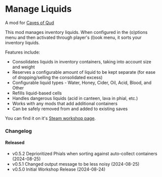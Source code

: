 # Manage Liquids

A mod for [Caves of Qud](https://www.cavesofqud.com/)

This mod manages inventory liquids. When configured in the (o)ptions menu and then activated through player's (l)ook menu, it sorts your inventory liquids.

Features include:

* Consolidates liquids in inventory containers, taking into account size and weight
* Reserves a configurable amount of liquid to be kept separate (for ease of dropping/selling the consolidated excess)
* Configurable liquid types - Water, Honey, Cider, Oil, Acid, Blood, and Other
* Refills liquid-based cells
* Handles dangerous liquids (acid in canteen, lava in phial, etc.)
* Works with any mods that add additional containers
* Can be safely removed from and added to existing saves

You can find it on it's [Steam workshop page](https://steamcommunity.com/sharedfiles/filedetails/?id=3316416182).

### Changelog

#### Released
- v0.5.2 Deprioritized Phials when sorting against auto-collect containers (2024-08-25)
- v0.5.1 Changed output message to be less noisy (2024-08-25)
- v0.5.0 Initial Workshop Release (2024-08-24)